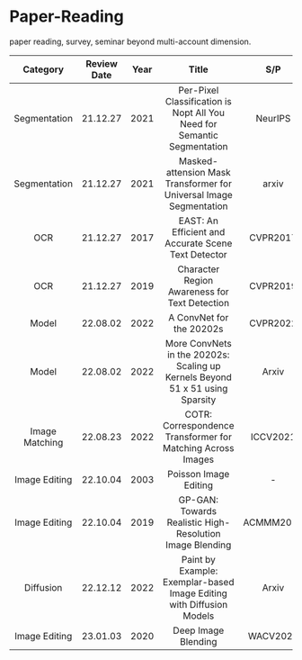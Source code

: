 # Paper-Reading
paper reading, survey, seminar beyond multi-account dimension.


| Category       | Review Date | Year |                                  Title                                         |   S/P    | Paper                                        | Review                                                       |
|:--------------:|:-----------:|------|:------------------------------------------------------------------------------:|:--------:|:--------------------------------------------:|:------------------------------------------------------------:|
| Segmentation   |   21.12.27  | 2021 | Per-Pixel Classification is Nopt All You Need for Semantic Segmentation        | NeurIPS  | [Link](https://arxiv.org/abs/2107.06278)     | [Review](Segmentation/MaskFormer/review-MaskFormer.md)       |
| Segmentation   |   21.12.27  | 2021 | Masked-attension Mask Transformer for Universal Image Segmentation             | arxiv    | [Link](https://arxiv.org/abs/2112.01527)     | [no update](Segmentation/Mask2Former/review-Mask2Former.md)  |
| OCR            |   21.12.27  | 2017 | EAST: An Efficient and Accurate Scene Text Detector                            | CVPR2017 | [Link](https://arxiv.org/abs/1704.03155)     | [no update](OCR-STR/EAST/review-EAST.md)                     |
| OCR            |   21.12.27  | 2019 | Character Region Awareness for Text Detection                                  | CVPR2019 | [Link](https://arxiv.org/abs/1904.01941)     | [no update](OCR-STR/CRAFT/review-CRAFT.md)                   |
| Model          |   22.08.02  | 2022 | A ConvNet for the 20202s                                                       | CVPR2022 | [Link](https://arxiv.org/abs/2201.03545)     | [Review](NeuralNetworks/ConvNeXT+SLak/ConvNeXt+SLak.pdf)     |
| Model          |   22.08.02  | 2022 | More ConvNets in the 20202s: Scaling up Kernels Beyond 51 x 51 using Sparsity  | Arxiv    | [Link](https://arxiv.org/pdf/2207.03620.pdf) | [Review](NeuralNetworks/ConvNeXT+SLak/ConvNeXt+SLak.pdf)     |
| Image Matching |   22.08.23  | 2022 | COTR: Correspondence Transformer for Matching Across Images                    | ICCV2021 | [Link](https://arxiv.org/abs/2103.14167)     | [Review](ImageMatching/COTR/COTR_Review.pdf)       |
| Image Editing  |   22.10.04  | 2003 | Poisson Image Editing                                                          | -        | [Link](https://www.cs.jhu.edu/~misha/Fall07/Papers/Perez03.pdf)     | [Review](ImageComposition/PoissonImageEditing_GP-GAN/PIE_GP-GAN.pdf) |
| Image Editing  |   22.10.04  | 2019 | GP-GAN: Towards Realistic High-Resolution Image Blending                       | ACMMM2019| [Link](https://arxiv.org/abs/1703.07195)     | [Review](ImageComposition/PoissonImageEditing_GP-GAN/PIE_GP-GAN.pdf) |
| Diffusion      |   22.12.12  | 2022 | Paint by Example: Exemplar-based Image Editing with Diffusion Models           | Arxiv    | [Link](https://arxiv.org/abs/2211.13227)     | [Review](Diffusion/PaintByExample.pdf)                       |
| Image Editing  |   23.01.03  | 2020 | Deep Image Blending                                                            | WACV2020 | [Link](https://arxiv.org/abs/1910.11495)     | [Review](ImageComposition/DeepImageBlending_StyleTransfer/DeepImageBlending.pdf) |                     |

